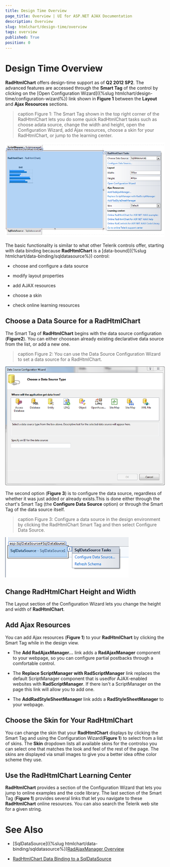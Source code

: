 ```yaml
---
title: Design Time Overview
page_title: Overview | UI for ASP.NET AJAX Documentation
description: Overview
slug: htmlchart/design-time/overview
tags: overview
published: True
position: 0
---
```


# Design Time Overview



__RadHtmlChart__ offers design-time support as of __Q2 2012 SP2__. The	advanced features are accessed through the __Smart Tag__ of the control	by clicking on the [Open Configuration Wizard]({%slug htmlchart/design-time/configuration-wizard%}) link shown in __Figure 1__ between the __Layout__ and __Ajax Resources__ sections.
>caption Figure 1: The Smart Tag shown in the top right corner of the RadHtmlChart lets you do some quick RadHtmlChart tasks such as choose adata source, change the width and height, open the Configuration Wizard, add Ajax resources, choose a skin for your RadHtmlChart, or jump to the learning center.

![htmlchart-design-time-overview](images/htmlchart-design-time-overview.png)

The basic functionality is similar to what other Telerik controls offer, starting with data binding because __RadHtmlChart__ is a [data-bound]({%slug htmlchart/data-binding/sqldatasource%}) control:

* choose and configure a data source

* modify layout properties

* add AJAX resources

* choose a skin

* check online learning resources

## Choose a Data Source for a RadHtmlChart

The Smart Tag of __RadHtmlChart__ begins with the data source configuration (__Figure2__). You can either choosean already existing declarative data source from the list, or add a new one.
>caption Figure 2: You can use the Data Source Configuration Wizard to set a data source for a RadHtmlChart.

![htmlchart-design-time-create-datasource](images/htmlchart-design-time-create-datasource.png)

The second option (__Figure 3__) is to configure the data source, regardless of whether it was just added or already exists.This is done either through the chart's Smart Tag (the __Configure Data Source__ option) or through the Smart Tag of the data source itself.
>caption Figure 3: Configure a data source in the design environment by clicking the RadHtmlChart Smart Tag and then select Configure Data Source.

![htmlchart-configure-datasource](images/htmlchart-configure-datasource.png)

## Change RadHtmlChart Height and Width

The Layout section of the Configuration Wizard lets you change the height and width of __RadHtmlChart__.

## Add Ajax Resources

You can add Ajax resources (__Figure 1__) to your __RadHtmlChart__ by clicking the Smart Tag while in the design view.

* The __Add RadAjaxManager...__ link adds a __RadAjaxManager__ component to your webpage, so you can configure partial postbacks through a comfortable control.

* The __Replace ScriptManager with RadScriptManager__ link replaces the default ScriptManager component that is usedfor AJAX-enabled websites with __RadScriptManager__. If there isn't a ScriptManager on the page this link will allow you to add one.

* The __AddRadStyleSheetManager__ link adds a __RadStyleSheetManager__ to your webpage.

## Choose the Skin for Your RadHtmlChart

You can change the skin that your __RadHtmlChart__ displays by clicking the Smart Tag and using the Configuration Wizard(__Figure 1__) to select from a list of skins. The __Skin__ dropdown lists all available skins for the controlso you can select one that matches the look and feel of the rest of the page. The skins are displayed via small images to give you a better idea ofthe color scheme they use.

## Use the RadHtmlChart Learning Center

__RadHtmlChart__ provides a section of the Configuration Wizard that lets you jump to online examples and the code library. The last section of the Smart Tag (__Figure 1__) provides several links that let you navigate to these __RadHtmlChart__ online resources. You can also search the Telerik web site for a given string.

# See Also

 * [SqlDataSource]({%slug htmlchart/data-binding/sqldatasource%})[RadAjaxManager Overview](546BFFA1-0A6D-4ACF-83E2-02D9592E7857)

 * [RadHtmlChart Data Binding to a SqlDataSource](http://demos.telerik.com/aspnet-ajax/htmlchart/examples/databinding/database/defaultcs.aspx)
